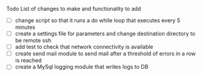 Todo List of changes to make and functionality to add
  - [ ] change script so that it runs a do while loop that executes every 5 minutes
  - [ ] create a settings file for parameters and change destination directory to be remote ssh
  - [ ] add test to check that network connectivity is available
  - [ ] create send mail module to send mail after a threshold of errors in a row is reached
  - [ ] create a MySql logging module that writes logs to DB
